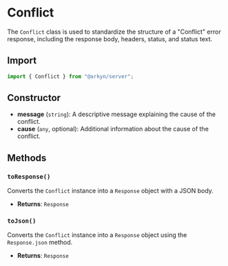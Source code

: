 # Conflict

The `Conflict` class is used to standardize the structure of a "Conflict" error response, including the response body, headers, status, and status text.

## Import

```ts
import { Conflict } from "@arkyn/server";
```

## Constructor

- **message** (`string`): A descriptive message explaining the cause of the conflict.
- **cause** (`any`, optional): Additional information about the cause of the conflict.

## Methods

### `toResponse()`

Converts the `Conflict` instance into a `Response` object with a JSON body.

- **Returns**: `Response`

### `toJson()`

Converts the `Conflict` instance into a `Response` object using the `Response.json` method.

- **Returns**: `Response`
